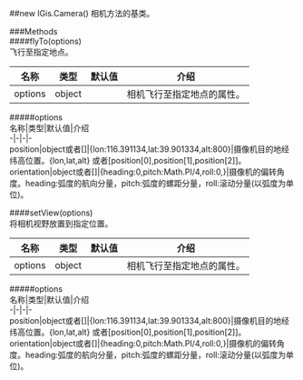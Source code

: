 ##new IGis.Camera()
相机方法的基类。

###Methods  
####flyTo(options)    
飞行至指定地点。    
  
名称|类型|默认值|介绍  
-|-|-|-  
<a herf="#optionsFlyTo">options</a>|object||相机飞行至指定地点的属性。    
  
  
#####<a name="optionsFlyTo">options</a>  
名称|类型|默认值|介绍  
-|-|-|-  
position|object或者[]|{lon:116.391134,lat:39.901334,alt:800}|摄像机目的地经纬高位置。{lon,lat,alt} 或者[position[0],position[1],position[2]]。  
orientation|object或者[]|{heading:0,pitch:Math.PI/4,roll:0,}|摄像机的偏转角度。heading:弧度的航向分量，pitch:弧度的螺距分量，roll:滚动分量(以弧度为单位)。

####setView(options)  
将相机视野放置到指定位置。  
  
名称|类型|默认值|介绍  
-|-|-|-  
<a herf="#optionsSetView">options</a>|object||相机飞行至指定地点的属性。  


#####<a name="optionsSetView">options</a>  
名称|类型|默认值|介绍  
-|-|-|-  
position|object或者[]|{lon:116.391134,lat:39.901334,alt:800}|摄像机目的地经纬高位置。{lon,lat,alt} 或者[position[0],position[1],position[2]]。  
orientation|object或者[]|{heading:0,pitch:Math.PI/4,roll:0,}|摄像机的偏转角度。heading:弧度的航向分量，pitch:弧度的螺距分量，roll:滚动分量(以弧度为单位)。